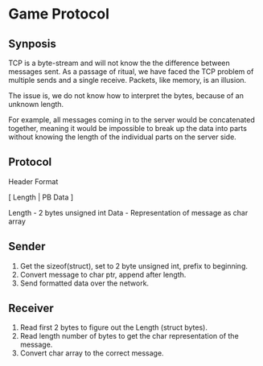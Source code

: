 # Game Protocol

## Synposis

TCP is a byte-stream and will not know the the difference between messages sent. 
As a passage of ritual, we have faced the TCP problem of multiple sends and a single receive. Packets, like memory, is an illusion. 

The issue is, we do not know how to interpret the bytes, because of an unknown length.

For example, all messages coming in to the server would be concatenated together,
meaning it would be impossible to break up the data
into parts without knowing the length of the individual parts on the server side. 

## Protocol

Header Format

[ Length | PB Data ]

Length - 2 bytes unsigned int
Data - Representation of message as char array

## Sender 

1. Get the sizeof(struct), set to 2 byte unsigned int, prefix to beginning.
2. Convert message to char ptr, append after length.
3. Send formatted data over the network.

## Receiver

1. Read first 2 bytes to figure out the Length (struct bytes).
2. Read length number of bytes to get the char representation of the message.
3. Convert char array to the correct message.

